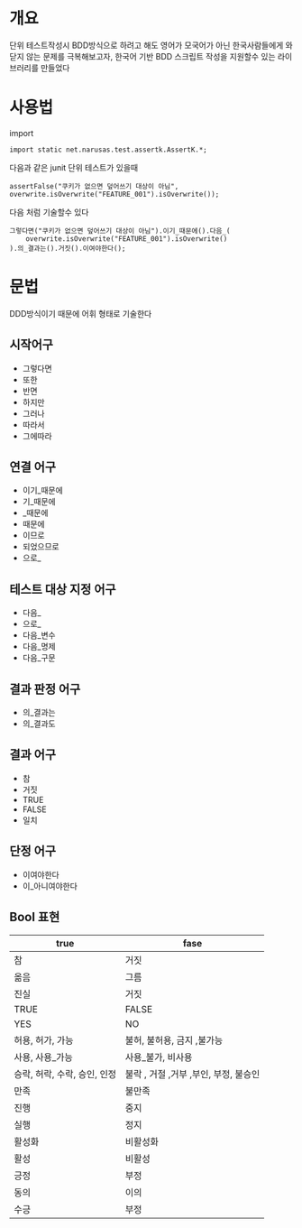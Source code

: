 # 개요
단위 테스트작성시 BDD방식으로 하려고 해도 영어가 모국어가 아닌 한국사람들에게 와닫지 않는 문제를 극복해보고자, 한국어 기반 BDD 스크립트 작성을 지원할수 있는 라이브러리를 만들었다 

# 사용법 

import 

```
import static net.narusas.test.assertk.AssertK.*;
```



다음과 같은 junit 단위 테스트가 있을때 
```
assertFalse("쿠키가 없으면 덮어쓰기 대상이 아님", overwrite.isOverwrite("FEATURE_001").isOverwrite());
```

다음 처럼 기술할수 있다 

```
그렇다면("쿠키가 없으면 덮어쓰기 대상이 아님").이기_때문에().다음_(
    overwrite.isOverwrite("FEATURE_001").isOverwrite()
).의_결과는().거짓().이여야한다();
```


# 문법
DDD방식이기 때문에 어휘 형태로 기술한다 


## 시작어구
* 그렇다면
* 또한
* 반면
* 하지만
* 그러나
* 따라서
* 그에따라

## 연결 어구 
* 이기_때문에
* 기_때문에
* _때문에
* 때문에
* 이므로
* 되었으므로
* 으로_


## 테스트 대상 지정  어구 
* 다음_
* 으로_
* 다음_변수
* 다음_명제
* 다음_구문
 
## 결과 판정 어구
* 의_결과는
* 의_결과도

## 결과 어구 
* 참
* 거짓
* TRUE
* FALSE
* 일치 


## 단정 어구 
* 이여야한다
* 이_아니여야한다


## Bool  표현



| true              | fase                     | 
|-------------------|--------------------------| 
| 참                 | 거짓                       |
| 옮음                | 그름                       |
| 진실                | 거짓                       |
| TRUE              | FALSE                    |
| YES               | NO                       |
| 허용, 허가, 가능        | 불허, 불허용, 금지  ,불가능           |
| 사용, 사용_가능         | 사용_불가,  비사용              |
| 승락, 허락, 수락, 승인, 인정 | 불락 , 거절 ,거부 ,부인, 부정, 불승인 |
| 만족              | 불만족                      |
| 진행                | 중지                       |
| 실행                | 정지                       | 
| 활성화               | 비활성화                     |
| 활성                | 비활성                      |
| 긍정                | 부정                       |
| 동의                | 이의                       |
| 수긍                | 부정                       |

